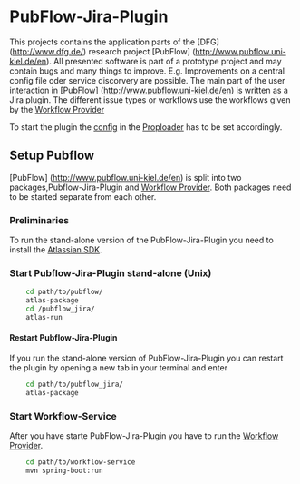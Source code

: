 # PubFlow-Jira-Plugin
This projects contains the application parts of the [DFG] (http://www.dfg.de/) research project [PubFlow] (http://www.pubflow.uni-kiel.de/en).
All presented software is part of a prototype project and may contain bugs and many things to improve.
E.g. Improvements on a central config file oder service discorvery are possible.
The main part of the user interaction in [PubFlow] (http://www.pubflow.uni-kiel.de/en) is written as a Jira plugin.
The different issue types or workflows use the workflows given by the [Workflow Provider](https://github.com/PubFlow/Workflow-Provider)

To start the plugin the [config](https://github.com/PubFlow/PubFlow-Config) in the [Proploader](https://github.com/PubFlow/PubFlow-Jira-Plugin/blob/master/common/src/main/java/de/pubflow/common/PropLoader.java)
has to be set accordingly.

## Setup Pubflow
[PubFlow] (http://www.pubflow.uni-kiel.de/en) is split into two packages,Pubflow-Jira-Plugin and [Workflow Provider](https://github.com/PubFlow/Workflow-Provider). Both packages need to be started separate from each other. 

### Preliminaries
To run the stand-alone version of the PubFlow-Jira-Plugin you need to install the [Atlassian SDK](https://developer.atlassian.com/docs/getting-started/set-up-the-atlassian-plugin-sdk-and-build-a-project).

### Start Pubflow-Jira-Plugin stand-alone (Unix)

```bash
    cd path/to/pubflow/
    atlas-package
    cd /pubflow_jira/
    atlas-run
```

#### Restart Pubflow-Jira-Plugin
If you run the stand-alone version of PubFlow-Jira-Plugin you can restart the plugin by opening a new tab in your terminal and enter
```bash
    cd path/to/pubflow_jira/
    atlas-package
```
### Start Workflow-Service
After you have starte PubFlow-Jira-Plugin you have to run the [Workflow Provider](https://github.com/PubFlow/Workflow-Provider).
```bash
    cd path/to/workflow-service
    mvn spring-boot:run
```
